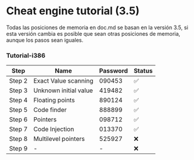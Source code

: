 # Cheat engine tutorial (3.5)

Todas las posiciones de memoria en doc.md se basan en la versión 3.5, si esta versión cambia es posible que sean otras posiciones de memoria, aunque los pasos sean iguales.

### Tutorial-i386

<table align='center'>
<thead>
  <tr>
    <th>Step</th>
    <th>Name</th>
    <th>Password</th>
    <th>Status</th>
  </tr>
</thead>
<tbody>
  <tr>
    <td>Step 2</td>
    <td>Exact Value scanning</td>
    <td>090453</td>
    <td>✅</td>
  </tr>
  <tr>
    <td>Step 3</td>
    <td>Unknown initial value</td>
    <td>419482</td>
    <td>✅</td>
  </tr>
  <tr>
    <td>Step 4</td>
    <td>Floating points</td>
    <td>890124</td>
    <td>✅</td>
  </tr>
  <tr>
    <td>Step 5</td>
    <td>Code finder</td>
    <td>888899</td>
    <td>✅</td>
  </tr>
  <tr>
    <td>Step 6</td>
    <td>Pointers</td>
    <td>098712</td>
    <td>✅</td>
  </tr>
  <tr>
    <td>Step 7</td>
    <td>Code Injection</td>
    <td>013370</td>
    <td>✅</td>
  </tr>
  <tr>
    <td>Step 8</td>
    <td>Multilevel pointers</td>
    <td>525927</td>
    <td>❌</td>
  </tr>
  <tr>
    <td>Step 9</td>
    <td> - </td>
    <td> - </td>
    <td>❌</td>
  </tr>
  </tbody>
 </table>
